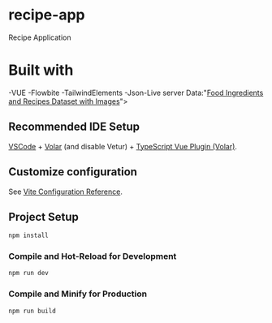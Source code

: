 # recipe-app

Recipe Application

# Built with
  -VUE
  -Flowbite
  -TailwindElements
  -Json-Live server
Data:"[Food Ingredients and Recipes Dataset with Images](https://www.kaggle.com/datasets/pes12017000148/food-ingredients-and-recipe-dataset-with-images/data)">

## Recommended IDE Setup

[VSCode](https://code.visualstudio.com/) + [Volar](https://marketplace.visualstudio.com/items?itemName=Vue.volar) (and disable Vetur) + [TypeScript Vue Plugin (Volar)](https://marketplace.visualstudio.com/items?itemName=Vue.vscode-typescript-vue-plugin).

## Customize configuration

See [Vite Configuration Reference](https://vitejs.dev/config/).

## Project Setup

```sh
npm install
```

### Compile and Hot-Reload for Development

```sh
npm run dev
```

### Compile and Minify for Production

```sh
npm run build
```
